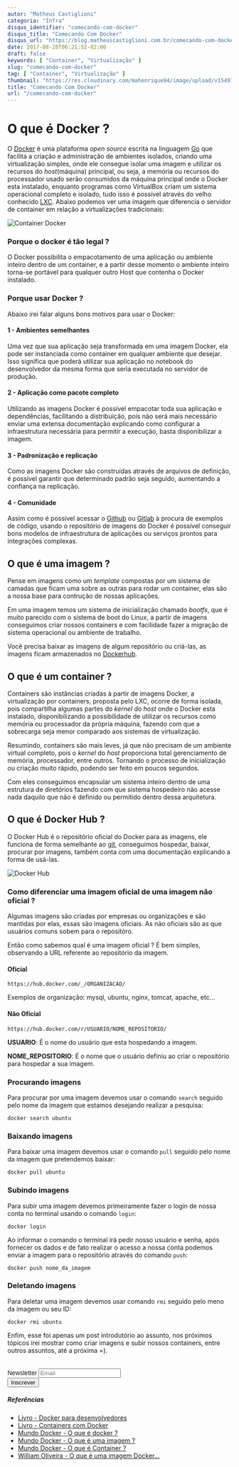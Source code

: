 ```yaml
---
autor: "Matheus Castiglioni"
categoria: "Infra"
disqus_identifier: "comecando-com-docker"
disqus_title: "Comecando Com Docker"
disqus_url: "https://blog.matheuscastiglioni.com.br/comecando-com-docker"
date: 2017-08-28T06:21:52-02:00
draft: false
keywords: [ "Container", "Virtualização" ]
slug: "comecando-com-docker"
tag: [ "Container", "Virtualização" ]
thumbnail: "https://res.cloudinary.com/mahenrique94/image/upload/v1549727073/comecando-com-docker_xx0yg8.jpg"
title: "Comecando Com Docker"
url: "/comecando-com-docker"
---
```


# O que é Docker ?

O [Docker](https://www.docker.com/) é uma plataforma *open source* escrita na linguagem [Go](https://golang.org/) que facilita a criação e administração de ambientes isolados, criando uma virtualização simples, onde ele consegue isolar uma imagem e utilizar os recursos do *host*(máquina) principal, ou seja, a memória ou recursos do processador usado serão consumidos da máquina principal onde o Docker esta instalado, enquanto programas como VirtualBox criam um sistema operacional completo e isolado, tudo isso é possível através do velho conhecido [LXC](https://linuxcontainers.org/). Abaixo podemos ver uma imagem que diferencia o servidor de container em relação a virtualizações tradicionais:

![Container Docker](https://res.cloudinary.com/mahenrique94/image/upload/v1549727133/container-docker_iokdjh.jpg)

### Porque o docker é tão legal ?

O Docker possibilita o empacotamento de uma aplicação ou ambiente inteiro dentro de um container, e a partir desse momento o ambiente inteiro torna-se portável para qualquer outro Host que contenha o Docker instalado.

### Porque usar Docker ?

Abaixo irei falar alguns bons motivos para usar o Docker:

#### 1 - Ambientes semelhantes

Uma vez que sua aplicação seja transformada em uma imagem Docker, ela pode ser instanciada como container em qualquer ambiente que desejar. Isso significa que poderá utilizar sua aplicação no notebook do desenvolvedor da mesma forma que seria executada no servidor de produção.

#### 2 - Aplicação como pacote completo

Utilizando as imagens Docker é possível empacotar toda sua aplicação e dependências, facilitando a distribuição, pois não será mais necessário enviar uma extensa documentação explicando como configurar a infraestrutura necessária para permitir a execução, basta disponibilizar a imagem.

#### 3 - Padronização e replicação

Como as imagens Docker são construídas através de arquivos de definição, é possível garantir que determinado padrão seja seguido, aumentando a confiança na replicação.

#### 4 - Comunidade

Assim como é possível acessar o [Github](https://github.com/) ou [Gitlab](https://gitlab.com/) à procura de exemplos de código, usando o repositório de imagens do Docker é possível conseguir bons modelos de infraestrutura de aplicações ou serviços prontos para integrações complexas.

## O que é uma imagem ?

Pense em imagens como um *template* compostas por um sistema de camadas que ficam uma sobre as outras para rodar um container, elas são a nossa base para contrução de nossas aplicações.

Em uma imagem temos um sistema de inicialização chamado *bootfs*, que é muito parecido com o sistema de boot do Linux, a partir de imagens conseguimos criar nossos containers e com facilidade fazer a migração de sistema operacional ou ambiente de trabalho.

Você precisa baixar as imagens de algum repositório ou criá-las, as imagens ficam armazenados no [Dockerhub](https://hub.docker.com/).

## O que é um container ?

Containers são instâncias criadas à partir de imagens Docker, a virtualização por containers, proposta pelo LXC, ocorre de forma isolada, pois compartilha algumas partes do *kernel* do *host* onde o Docker esta instalado, disponibilizando a possibilidade de utilizar os recursos como memória ou processador da própria máquina, fazendo com que a sobrecarga seja menor comparado aos sistemas de virtualização.

Resumindo, containers são mais leves, já que não precisam de um ambiente virtual completo, pois o *kernel* do *host* proporciona total gerenciamento de memória, processador, entre outros. Tornando o processo de inicialização ou criação muito rápido, podendo ser feito em poucos segundos.

Com eles conseguimos encapsular um sistema inteiro dentro de uma estrutura de diretórios fazendo com que sistema hospedeiro não acesse nada daquilo que não é definido ou permitido dentro dessa arquitetura.

## O que é Docker Hub ?

O Docker Hub é o repositório oficial do Docker para as imagens, ele funciona de forma semelhante ao [git](https://git-scm.com/), conseguimos hospedar, baixar, procurar por imagens, também conta com uma documentação explicando a forma de usá-las.

![Docker Hub](https://res.cloudinary.com/mahenrique94/image/upload/v1549727165/docker-hub_qtlhiw.png)

### Como diferenciar uma imagem oficial de uma imagem não oficial ?

Algumas imagens são criadas por empresas ou organizações e são mantidas por elas, essas são imagens oficiais. As não oficiais são as que usuários comuns sobem para o repositóro.

Então como sabemos qual é uma imagem oficial ? É bem simples, observando a URL referente ao repositório da imagem.

#### Oficial

```
https://hub.docker.com/_/ORGANIZACAO/
```

Exemplos de organização: mysql, ubuntu, nginx, tomcat, apache, etc...

#### Não Oficial

```
https://hub.docker.com/r/USUARIO/NOME_REPOSITORIO/
```

**USUARIO**: É o nome do usuário que esta hospedando a imagem.

**NOME_REPOSITORIO**: É o nome que o usuário definiu ao criar o repositório para hospedar a sua imagem.

### Procurando imagens

Para procurar por uma imagem devemos usar o comando `search` seguido pelo nome da imagem que estamos desejando realizar a pesquisa:

```
docker search ubuntu
```

### Baixando imagens

Para baixar uma imagem devemos usar o comando `pull` seguido pelo nome da imagem que pretendemos baixar:

```
docker pull ubuntu
```

### Subindo imagens

Para subir uma imagem devemos primeiramente fazer o login de nossa conta no terminal usando o comando `login`:

```
docker login
```

Ao informar o comando o terminal irá pedir nosso usuário e senha, após fornecer os dados e de fato realizar o acesso a nossa conta podemos enviar a imagem para o repositório através do comando `push`:

```
docker push nome_da_imagem
```

### Deletando imagens

Para deletar uma imagem devemos usar  comando `rmi` seguido pelo meno da imagem ou seu ID:

```
docker rmi ubuntu
```

Enfim, esse foi apenas um post introdutório ao assunto, nos próximos tópicos irei mostrar como criar imagens e subir nossos containers, entre outros assuntos, até a próxima =).

<!-- Begin Mailchimp Signup Form -->
<link href="//cdn-images.mailchimp.com/embedcode/horizontal-slim-10_7.css" rel="stylesheet" type="text/css">
<style type="text/css">
	#mc_embed_signup{clear:left; font:14px Helvetica,Arial,sans-serif; width:100%;margin-top: 2rem;}
</style>
<div id="mc_embed_signup">
<form action="https://matheuscastiglioni.us12.list-manage.com/subscribe/post?u=5a8a2e7202680f2d5098f12bc&amp;id=6ede898886" method="post" id="mc-embedded-subscribe-form" name="mc-embedded-subscribe-form" class="validate" target="_blank" novalidate>
    <div id="mc_embed_signup_scroll">
	<label for="mce-EMAIL">Newsletter</label>
	<input type="email" value="" name="EMAIL" class="email" id="mce-EMAIL" placeholder="Email" required>
    <div style="position: absolute; left: -5000px;" aria-hidden="true"><input type="text" name="b_5a8a2e7202680f2d5098f12bc_6ede898886" tabindex="-1" value=""></div>
    <div class="clear"><input type="submit" value="Inscrever" name="subscribe" id="mc-embedded-subscribe" class="button"></div></div>
</form>
</div>
<!--End mc_embed_signup-->

##### Referências

- [Livro - Docker para desenvolvedores](https://leanpub.com/dockerparadesenvolvedores)
- [Livro - Containers com Docker](https://www.casadocodigo.com.br/products/livro-docker)
- [Mundo Docker - O que é docker ?](http://www.mundodocker.com.br/o-que-e-docker/)
- [Mundo Docker - O que é uma imagem ?](http://www.mundodocker.com.br/o-que-e-uma-imagem/)
- [Mundo Docker - O que é Container ?](http://www.mundodocker.com.br/o-que-e-container/)
- [William Oliveira - O que é uma imagem Docker...](https://woliveiras.com.br/posts/imagem-docker-ou-um-container-docker/)
